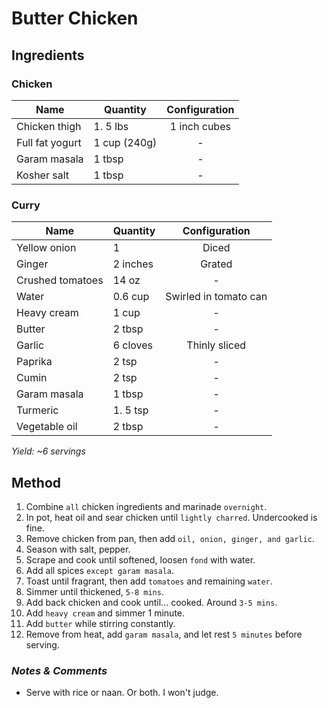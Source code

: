 # Butter Chicken

## Ingredients

### Chicken

| Name            | Quantity     | Configuration |
| --------------- | ------------ | :-----------: |
| Chicken thigh   | 1. 5 lbs     | 1 inch cubes  |
| Full fat yogurt | 1 cup (240g) |       -       |
| Garam masala    | 1 tbsp       |       -       |
| Kosher salt     | 1 tbsp       |       -       |

### Curry

| Name             | Quantity |     Configuration     |
| ---------------- | -------- | :-------------------: |
| Yellow onion     | 1        |         Diced         |
| Ginger           | 2 inches |        Grated         |
| Crushed tomatoes | 14 oz    |           -           |
| Water            | 0.6 cup  | Swirled in tomato can |
| Heavy cream      | 1 cup    |           -           |
| Butter           | 2 tbsp   |           -           |
| Garlic           | 6 cloves |     Thinly sliced     |
| Paprika          | 2 tsp    |           -           |
| Cumin            | 2 tsp    |           -           |
| Garam masala     | 1 tbsp   |           -           |
| Turmeric         | 1. 5 tsp |           -           |
| Vegetable oil    | 2 tbsp   |           -           |

_Yield: ~6 servings_

## Method

1. Combine `all` chicken ingredients and marinade `overnight`.
1. In pot, heat oil and sear chicken until `lightly charred`. Undercooked is fine.
1. Remove chicken from pan, then add `oil, onion, ginger, and garlic`.
1. Season with salt, pepper.
1. Scrape and cook until softened, loosen `fond` with water.
1. Add all spices `except garam masala`.
1. Toast until fragrant, then add `tomatoes` and remaining `water`.
1. Simmer until thickened, `5-8 mins`.
1. Add back chicken and cook until... cooked. Around `3-5 mins`.
1. Add `heavy cream` and simmer 1 minute.
1. Add `butter` while stirring constantly.
1. Remove from heat, add `garam masala`, and let rest `5 minutes` before serving.

### _Notes & Comments_

- Serve with rice or naan. Or both. I won't judge.
